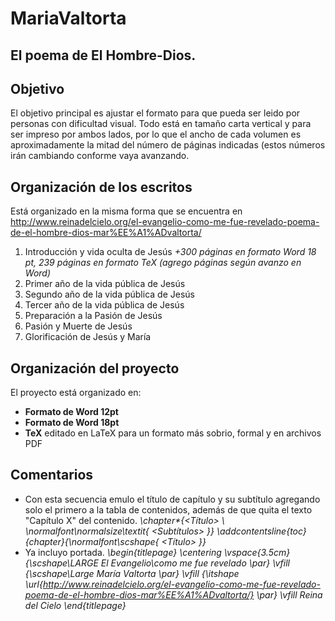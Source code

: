 # MariaValtorta
El poema de El Hombre-Dios.
--------------------------

## Objetivo

El objetivo principal es ajustar el formato para que pueda ser leido por personas con dificultad visual. Todo está en tamaño carta vertical y para ser impreso por ambos lados, por lo que el ancho de cada volumen es aproximadamente la mitad del número de páginas indicadas (estos números irán cambiando conforme vaya avanzando.

## Organización de los escritos

Está organizado en la misma forma que se encuentra en http://www.reinadelcielo.org/el-evangelio-como-me-fue-revelado-poema-de-el-hombre-dios-mar%EE%A1%ADvaltorta/

1. Introducción y vida oculta de Jesús _+300 páginas en formato Word 18 pt, 239 páginas en formato TeX (agrego páginas según avanzo en Word)_
2. Primer año de la vida pública de Jesús
3. Segundo año de la vida pública de Jesús
4. Tercer año de la vida pública de Jesús
5. Preparación a la Pasión de Jesús
6. Pasión y Muerte de Jesús
7. Glorificación de Jesús y María

## Organización del proyecto

El proyecto está organizado en:
* **Formato de Word 12pt**
* **Formato de Word 18pt**
* **TeX** editado en LaTeX para un formato más sobrio, formal y en archivos PDF

## Comentarios

* Con esta secuencia emulo el título de capítulo y su subtítulo agregando solo el primero a la tabla de contenidos, además de que quita el texto "Capítulo X" del contenido.
*\chapter\*{_<Título>_ \\ \normalfont\normalsize\textit{ _<Subtítulos>_ }} \addcontentsline{toc}{chapter}{\normalfont\scshape{ _<Título>_ }}*
* Ya incluyo portada.
*\begin{titlepage} \centering \vspace{3.5cm} {\scshape\LARGE El Evangelio\\como me fue revelado \par} \vfill {\scshape\Large María Valtorta \par} \vfill {\itshape \url{http://www.reinadelcielo.org/el-evangelio-como-me-fue-revelado-poema-de-el-hombre-dios-mar%EE%A1%ADvaltorta/} \par} \vfill Reina del Cielo \end{titlepage}*
